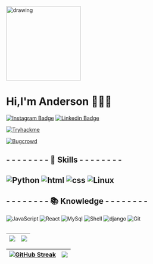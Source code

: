 
<img src="./duck.jpeg" alt="drawing" width="200"/>

<h1 > Hi,I'm Anderson 🙋🏽‍♂️ </h1>

[![Instagram Badge](https://img.shields.io/badge/Instagram-E4405F?style=for-the-badge&logo=instagram&logoColor=white)](https://www.instagram.com/and.dovale/)
[![Linkedin Badge](https://img.shields.io/badge/-Linkedin-blue?style=for-the-badge&logo=Linkedin&logoColor=white)](https://www.linkedin.com/in/anderson-do-vale-b9749426b/)

[![Tryhackme](https://img.shields.io/badge/-TryHackMe-%23212C42?style=for-the-badge&logo=tryhackme&logoColor=white)](https://tryhackme.com/p/anderson3510)

[![Bugcrowd](https://img.shields.io/badge/-Bugcrowd-%23F26822?style=for-the-badge&logo=bugcrowd&logoColor=white)](https://bugcrowd.com/and3510)



<h2> - - - - - - - - 💪 Skills - - - - - - - - <h2>                                                                                                                          

<nav > 

![Python](https://img.shields.io/badge/Python-14354C?style=for-the-badge&logo=python&logoColor=white)
![html](https://img.shields.io/badge/HTML5-E34F26?style=for-the-badge&logo=html5&logoColor=white)
![css](https://img.shields.io/badge/CSS3-1572B6?style=for-the-badge&logo=css3&logoColor=white)
![Linux](https://img.shields.io/badge/Linux-CDD690?style=for-the-badge&logo=linux&logoColor=black)



</nav>

<h2 > - - - - - - - - 📚 Knowledge - - - - - - - - </h2> 

<nav > 

![JavaScript](https://img.shields.io/badge/JavaScript-323330?style=for-the-badge&logo=javascript&logoColor=F7DF1E)
![React](https://img.shields.io/badge/React-20232A?style=for-the-badge&logo=react&logoColor=61DAFB) 
![MySql](https://img.shields.io/badge/MySQL-005C84?style=for-the-badge&logo=mysql&logoColor=white) 
![Shell](https://img.shields.io/badge/Shell-121011?style=for-the-badge&logo=gnu-bash&logoColor=white) 
![django](https://img.shields.io/badge/Django-092E20?style=for-the-badge&logo=django&logoColor=white)
![Git](https://img.shields.io/badge/GIT-E44C30?style=for-the-badge&logo=git&logoColor=white)


</nav>




<table border="0" cellspacing="0" cellpadding="0">

| ![](http://github-profile-summary-cards.vercel.app/api/cards/profile-details?username=and3510&theme=discord_old_blurple) | ![](http://github-profile-summary-cards.vercel.app/api/cards/repos-per-language?username=and3510&theme=discord_old_blurple) | 
| :-: | :-: |


| [![GitHub Streak](https://github-readme-streak-stats.herokuapp.com?user=and3510&theme=iceberg)](https://git.io/streak-stats) | ![](http://github-profile-summary-cards.vercel.app/api/cards/stats?username=and3510&theme=discord_old_blurple)|
| :-: | :-: |


</table>




